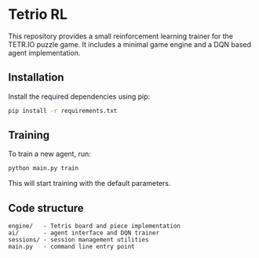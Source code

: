 # Tetrio RL

This repository provides a small reinforcement learning trainer for the TETR.IO puzzle game. It includes a minimal game engine and a DQN based agent implementation.

## Installation

Install the required dependencies using pip:

```bash
pip install -r requirements.txt
```

## Training

To train a new agent, run:

```bash
python main.py train
```

This will start training with the default parameters.

## Code structure

```
engine/   - Tetris board and piece implementation
ai/       - agent interface and DQN trainer
sessions/ - session management utilities
main.py   - command line entry point
```
